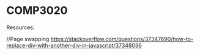 # COMP3020




Resources:

//Page swapping
https://stackoverflow.com/questions/37347690/how-to-replace-div-with-another-div-in-javascript/37348036